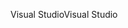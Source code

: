 <span data-ttu-id="28a14-101">Visual Studio</span><span class="sxs-lookup"><span data-stu-id="28a14-101">Visual Studio</span></span>